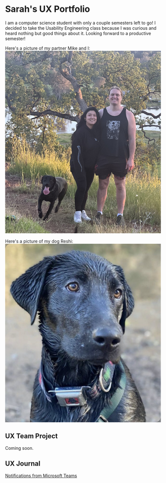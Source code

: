 # Sarah's UX Portfolio

I am a computer science student with only a couple semesters left to go! I decided to take the Usability Engineering class because I was curious and heard nothing but good things about it. Looking forward to a productive semester!

Here's a picture of my partner Mike and I:
![alt text](assets/D62AFAED-2BAF-400F-9A26-87E71FB93464.jpeg)

Here's a picture of my dog Reshi:
![alt text](assets/09857C37-A78E-44DD-889C-1F62ED5822F8.jpeg)

## UX Team Project

Coming soon.

## UX Journal

[Notifications from Microsoft Teams](j01/)

